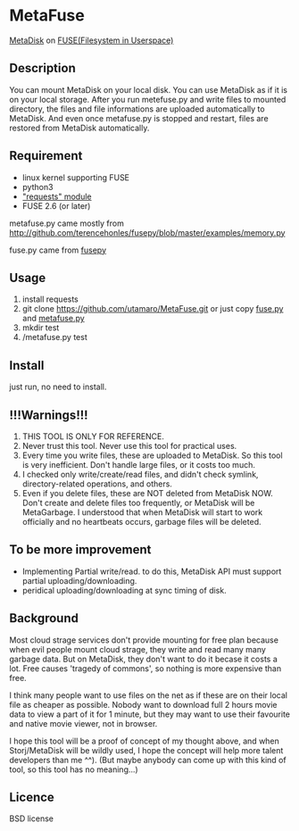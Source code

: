 MetaFuse
====

[MetaDisk](http://metadisk.org/) on [FUSE(Filesystem in Userspace)](http://fuse.sourceforge.net/)

## Description
You can mount MetaDisk on your local disk. You can use MetaDisk as if it is on your local storage.
After you run metefuse.py and write files to mounted directory, the files and file informations are uploaded automatically to MetaDisk.
And even once metafuse.py is stopped and restart, files are restored from MetaDisk automatically.

## Requirement
* linux kernel supporting FUSE
* python3
* ["requests" module](http://docs.python-requests.org/en/latest/)
* FUSE 2.6 (or later) 

metafuse.py came mostly from http://github.com/terencehonles/fusepy/blob/master/examples/memory.py

fuse.py came from [fusepy](http://github.com/terencehonles/fusepy)

## Usage
1. install requests
1. git clone https://github.com/utamaro/MetaFuse.git
or just copy [fuse.py](https://raw.githubusercontent.com/utamaro/MetaFuse/master/fuse.py) and [metafuse.py](https://raw.githubusercontent.com/utamaro/MetaFuse/master/metafuse.py)
1. mkdir test
1. /metafuse.py test

## Install
just run, no need to install.

## !!!Warnings!!!
1. THIS TOOL IS ONLY FOR REFERENCE.
1. Never trust this tool. Never use this tool for practical uses.
1. Every time you write files, these are uploaded to MetaDisk. So this tool is very inefficient. Don't handle large files, or it costs too much.
1. I checked only write/create/read files, and didn't check symlink, directory-related operations, and others.
1. Even if you delete files, these are NOT deleted from MetaDisk NOW.  Don't create and delete files too frequently, or MetaDisk will be MetaGarbage. I understood that when  MetaDisk will start to work officially and no heartbeats occurs, garbage files will be deleted.

## To be more improvement
* Implementing Partial write/read. to do this, MetaDisk API must support partial uploading/downloading.
* peridical uploading/downloading at sync timing of disk.

## Background
Most cloud strage services don't provide mounting for free plan because when evil people mount cloud strage, they write and read many many garbage data. But on MetaDisk, they don't want to do it becase it costs a lot. Free causes 'tragedy of commons', so  nothing is more expensive than free.

I think many people want to use files on the net as if these are on their local file as cheaper as possible. Nobody want to download full 2 hours movie data to view a part of it for 1 minute, but they may want to use their favourite and native movie viewer, not in browser. 

I hope this tool will be a proof of concept of my thought above, and
when Storj/MetaDisk will be wildly used, I hope the concept will help more talent developers than me ^^).
(But maybe anybody can come up with this  kind of tool, so this tool has no meaning...)


## Licence
BSD license

